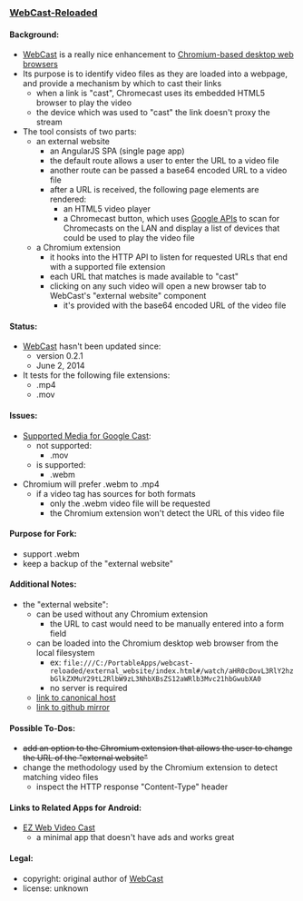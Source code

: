 ### [WebCast-Reloaded](https://github.com/warren-bank/crx-webcast-reloaded)

#### Background:

* [WebCast](https://chrome.google.com/webstore/detail/webcast/gmenldaghgogpiajaipajaphcjbankna?hl=en) is a really nice enhancement to [Chromium-based desktop web browsers](https://en.wikipedia.org/wiki/Chromium_(web_browser)#Other_browsers_based_on_Chromium)
* Its purpose is to identify video files as they are loaded into a webpage, and provide a mechanism by which to cast their links
  * when a link is "cast", Chromecast uses its embedded HTML5 browser to play the video
  * the device which was used to "cast" the link doesn't proxy the stream
* The tool consists of two parts:
  * an external website
    * an AngularJS SPA (single page app)
    * the default route allows a user to enter the URL to a video file
    * another route can be passed a base64 encoded URL to a video file
    * after a URL is received, the following page elements are rendered:
      * an HTML5 video player
      * a Chromecast button, which uses [Google APIs](https://developers.google.com/cast/docs/chrome_sender_integrate) to scan for Chromecasts on the LAN and display a list of devices that could be used to play the video file
  * a Chromium extension
    * it hooks into the HTTP API to listen for requested URLs that end with a supported file extension
    * each URL that matches is made available to "cast"
    * clicking on any such video will open a new browser tab to WebCast's "external website" component
      * it's provided with the base64 encoded URL of the video file

#### Status:

* [WebCast](https://chrome.google.com/webstore/detail/webcast/gmenldaghgogpiajaipajaphcjbankna?hl=en) hasn't been updated since:
  * version 0.2.1
  * June 2, 2014
* It tests for the following file extensions:
  * .mp4
  * .mov

#### Issues:

* [Supported Media for Google Cast](https://developers.google.com/cast/docs/media):
  * not supported:
    * .mov
  * is supported:
    * .webm
* Chromium will prefer .webm to .mp4
  * if a video tag has sources for both formats
    * only the .webm video file will be requested
    * the Chromium extension won't detect the URL of this video file

#### Purpose for Fork:

* support .webm
* keep a backup of the "external website"

#### Additional Notes:

* the "external website":
  * can be used without any Chromium extension
    * the URL to cast would need to be manually entered into a form field
  * can be loaded into the Chromium desktop web browser from the local filesystem
    * ex: `file:///C:/PortableApps/webcast-reloaded/external_website/index.html#/watch/aHR0cDovL3RlY2hzbGlkZXMuY29tL2RlbW9zL3NhbXBsZS12aWRlb3Mvc21hbGwubXA0`
    * no server is required
  * [link to canonical host](http://web-cast.appspot.com/)
  * [link to github mirror](http://warren-bank.github.io/crx-webcast-reloaded/external_website/index.html)

#### Possible To-Dos:

* ~~add an option to the Chromium extension that allows the user to change the URL of the "external website"~~
* change the methodology used by the Chromium extension to detect matching video files
  * inspect the HTTP response "Content-Type" header

#### Links to Related Apps for Android:

* [EZ Web Video Cast](https://play.google.com/store/apps/details?id=com.hecorat.videocast)
  * a minimal app that doesn't have ads and works great

#### Legal:

* copyright: original author of [WebCast](https://chrome.google.com/webstore/detail/webcast/gmenldaghgogpiajaipajaphcjbankna?hl=en)
* license: unknown
